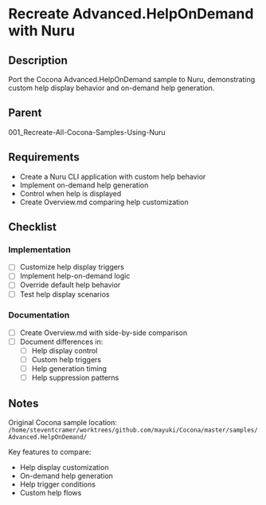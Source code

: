 # Recreate Advanced.HelpOnDemand with Nuru

## Description

Port the Cocona Advanced.HelpOnDemand sample to Nuru, demonstrating custom help display behavior and on-demand help generation.

## Parent
001_Recreate-All-Cocona-Samples-Using-Nuru

## Requirements

- Create a Nuru CLI application with custom help behavior
- Implement on-demand help generation
- Control when help is displayed
- Create Overview.md comparing help customization

## Checklist

### Implementation
- [ ] Customize help display triggers
- [ ] Implement help-on-demand logic
- [ ] Override default help behavior
- [ ] Test help display scenarios

### Documentation
- [ ] Create Overview.md with side-by-side comparison
- [ ] Document differences in:
  - [ ] Help display control
  - [ ] Custom help triggers
  - [ ] Help generation timing
  - [ ] Help suppression patterns

## Notes

Original Cocona sample location: `/home/steventcramer/worktrees/github.com/mayuki/Cocona/master/samples/Advanced.HelpOnDemand/`

Key features to compare:
- Help display customization
- On-demand help generation
- Help trigger conditions
- Custom help flows